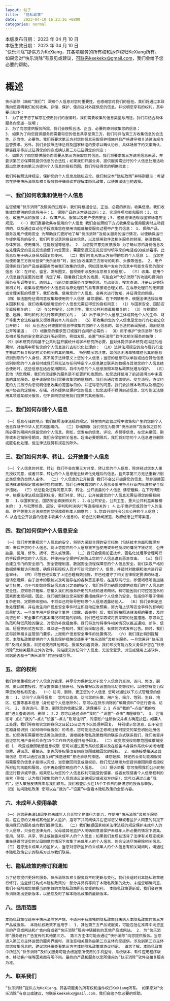 ```yaml
---
layout: 帖子
title:  "隐私政策"
date:   2023-04-10 16:23:16 +0800
categories: normal
---
```

本版发布日期： 2023 年 04 月 10 日  
本版生效日期： 2023 年 04 月 10 日  
“快乐消除”提供方为KeXiang，其各项服务的所有权和运作权归KeXiang所有。  
如果您对“快乐消除”有意见或建议，可联系keekekx@gmail.com，我们会给予您必要的帮助。  
# 概述
    快乐消除（简称“我们”）深知个人信息对您的重要性，也感谢您对我们的信任。我们将通过本政策向您说明我们如何收集、存储、保护、使用及对外提供您的信息，并说明您享有的权利，其中要点如下：  
    1. 为了便于您了解您在使用我们的服务时，我们需要收集的信息类型与用途，我们将结合具体服务向您逐一说明；
    2. 为了向您提供服务所需，我们会按照合法、正当、必要的原则收集您的信息；
    3. 如果为了向您提供服务而需要将您的信息共享至第三方，我们将评估第三方收集信息的合法性、正当性、必要性。我们将要求第三方对您的信息采取保护措施并且严格遵守相关法律法规与监管要求。另外，我们会按照法律法规及国家标准的要求以确认协议、具体场景下的文案确认、弹窗提示等形式征得您的同意或确认第三方已征得您的同意；
    4. 如果为了向您提供服务而需要从第三方获取您的信息，我们将要求第三方说明信息来源，并要求第三方保障其提供信息的合法性；如果我们开展业务、提供服务需进行的个人信息处理活动超出您原本向第三方提供个人信息的授权范围，我们将征得您的明确同意；

    我们将按照法律规定，保护您的个人信息及隐私安全。我们制定本“隐私政策”并特别提示：希望您在使用快乐消除及相关服务前仔细阅读并理解本隐私政策，以便做出适当的选择。

### 一、我们如何收集和使用个人信息  
    在您使用“快乐消除”及服务的过程中，我们将根据合法、正当、必要的原则，收集信息。我们收集或您提供的信息将用于：1. 保障产品的正常基础运行；2. 实现各项功能和服务；3. 优化、改善产品和服务；4. 保障产品、服务以及用户使用安全；5. 遵循法律法规与国家标准的规定。 （一）我们直接收集与使用的个人信息 我们会按照如下方式收集您在使用服务时主动提供的，以及通过自动化手段收集您在使用功能或接受服务过程中产生的信息： 1. 保障产品、服务及用户使用安全 为帮助我们更好地了解“快乐消除”及相关服务的运行情况，以便确保运行与提供服务的安全，我们可能记录网络日志信息，以及使用软件及相关服务的频率、崩溃数据、总体安装、使用情况、性能数据等信息。 2. 为您提供意见反馈服务 为了确认您的身份信息及在处理完您的意见反馈后便于向您回复，需要您提交意见反馈时填写您的电话或QQ或邮箱等。此信息仅用于确认身份及回复您使用。 （二）我们可能从第三方获得的您的个人信息 1. 当您主动使用第三方账号登录“快乐消除”时，我们会收集第三方账号的昵称、头像等信息。 2. 用户因使用我们的产品或者服务而被我们收集的信息，例如其他用户发布的信息中可能含有您的部分信息（如：在评论、留言、发布图文、音视频中涉及到与您相关的信息）。 （三）收集、使用个人信息目的变更的处理 请您了解，随着我们业务的发展，可能会对“快乐消除”的功能和提供的服务有所调整变化。原则上，当新功能或服务与发布信息、互动交流、搜索查询、注册认证等场景相关时，收集与使用的个人信息将与原处理目的具有直接或合理关联。在与原处理目的无直接或合理关联的场景下，我们收集、使用您的个人信息，会再次进行告知，并征得您的同意。 （四）依法豁免征得同意收集和使用的个人信息 请您理解，在下列情形中，根据法律法规及相关国家标准，我们收集和使用您的个人信息无需征得您的授权同意： （1）与国家安全、国防安全直接相关的； （2）与公共安全、公共卫生、重大公共利益直接相关的； （3）与犯罪侦查、起诉、审判和判决执行等直接相关的； （4）出于维护个人信息主体或其他个人的生命、财产等重大合法权益但又很难得到本人同意的； （5）所收集的您的个人信息是您自行向社会公众公开的； （6）从合法公开披露的信息中收集的您的个人信息的，如合法的新闻报道、政府信息公开等渠道； （7）根据您的要求签订或履行合同所必需的； （8）用于维护“快乐消除”软件及相关服务的安全稳定运行所必需的，例如发现、处置“快乐消除”软件及相关服务的故障； （9）学术研究机构基于公共利益开展统计或学术研究所必要，且对外提供学术研究或描述的结果时，对结果中所包含的个人信息进行去标识化处理的； （10）法律法规规定的及与履行行业主管部门有关规定的义务相关的其他情形。 特别提示您注意，如信息无法单独或结合其他信息识别到您的个人身份，其不属于法律意义上您的个人信息；当您的信息可以单独或结合其他信息识别到您的个人身份时或我们将无法与任何特定个人信息建立联系的数据与其他您的个人信息结合使用时，这些信息在结合使用期间，将作为您的个人信息按照本隐私政策处理与保护。 （五）其他 请您理解，我们向您提供的服务是不断更新和发展的。如您选择使用了前述说明当中未涵盖的其他服务，基于该服务我们需要收集您的信息的，我们会通过页面提示、交互流程、协议约定的方式另行向您说明信息收集的范围与目的，并征得您的同意。我们会按照本政策以及相应的用户协议约定使用、存储、对外提供及保护您的信息；如您选择不提供前述信息，您可能无法使用某项或某部分服务，但不影响您使用我们提供的其他服务。
### 二、我们如何存储个人信息
    （一）信息存储的地点 我们依照法律法规的规定，将在境内运营过程中收集和产生的您的个人信息存储于中华人民共和国境内。 （二）存储期限 我们仅在为提供“快乐消除”及服务之目的所必需的期间内保留您的个人信息，例如，您发布的信息、评论、点赞等信息，在您未撤回、删除或未注销账号期间，我们会保留相关信息。超出必要期限后，我们将对您的个人信息进行删除或匿名化处理，但法律法规另有规定的除外。
### 三、我们如何共享、转让、公开披露个人信息
    （一）个人信息的共享、转让 我们不会向第三方共享、转让您的个人信息，除非经过您本人事先授权同意，或者共享、转让的个人信息是去标识化处理后的信息，且共享第三方无法重新识别此类信息的自然人主体。 （二）个人信息的公开披露 我们不会公开披露您的信息，除非遵循国家法律法规规定或者获得您的同意。我们公开披露您的个人信息会采用符合行业内标准的安全保护措施。 （三）依法豁免征得同意共享、转让、公开披露的个人信息 请您理解，在下列情形中，根据法律法规及国家标准，我们共享、转让、公开披露您的个人信息无需征得您的授权同意： 1.与国家安全、国防安全直接相关的； 2.与公共安全、公共卫生、重大公共利益直接相关的； 3.与犯罪侦查、起诉、审判和判决执行等直接相关的； 4.出于维护您或其他个人的生命、财产等重大合法权益但又很难得到本人同意的； 5.您自行向社会公众公开的个人信息； 6.从合法公开披露的信息中收集个人信息的，如合法的新闻报道、政府信息公开等渠道。
### 四、我们如何保护个人信息安全
    （一）我们非常重视您个人信息的安全，将努力采取合理的安全措施（包括技术方面和管理方面）来保护您的个人信息，防止您提供的个人信息被不当使用或未经授权的情况下被访问、公开披露、使用、修改、损坏、丢失或泄漏。 （二）我们会使用加密技术、匿名化处理等合理可行的手段保护您的个人信息，并使用安全保护机制防止您的个人信息遭到恶意攻击。 （三）我们会建立专门的安全部门、安全管理制度、数据安全流程保障您的个人信息安全。我们采取严格的数据使用和访问制度，确保只有授权人员才可访问您的个人 信息，并适时对数据和技术进行安全审计。 （四）尽管已经采取了上述合理有效措施，并已经遵守了相关法律规定要求的标准，但请您理解，由于技术的限制以及可能存在的各种恶意手段，在互联网行业，即便竭尽所能加强安全措施，也不可能始终保证信息百分之百的安全，我们将尽力确保您提供给我们的个人信息的安全性。您知悉并理解，您接入我们的服务所用的系统和通讯网络，有可能因我们可控范围外的因素而出现问题。因此，我们强烈建议您采取积极措施保护个人信息的安全，包括但不限于使用复杂密码、定期修改密码、不将自己的账号密码等个人信息透露给他人。 （五）我们会制定应急处理预案，并在发生用户信息安全事件时立即启动应急预案，努力阻止该等安全事件的影响和后果扩大。一旦发生用户信息安全事件（泄露、丢失等）后，我们将按照法律法规的要求，及时向您告知：安全事件的基本情况和可能的影响、我们已经采取或将要采取的处置措施、您可自主防范和降低风险的建议、对您的补救措施等。我们将及时将事件相关情况以推送通知、邮件、信函、短信等形式告知您，难以逐一告知时，我们会采取合理、有效的方式发布公告。同时，我们还将按照相关监管部门要求，上报用户信息安全事件的处置情况。 （六）我们谨此特别提醒您，本隐私政策提供的个人信息保护措施仅适用于“快乐消除”及相关服务。一旦您离开“快乐消除”及相关服务，浏览或使用其他网站、服务及内容资源，我们即没有能力及义务保护您在“快乐消除”及相关服务之外的软件、网站提交的任何个人信息，无论您登录、浏览或使用上述软件、网站是否基于“快乐消除”的链接或引导。
### 五、您的权利
    我们非常重视您对个人信息的管理，并尽全力保护您对于您个人信息的查询、访问、修改、删除、撤回同意授权、在设置页面注销账号、投诉举报以及设置隐私功能等权利，以使您有能力保障您的隐私和安全。 （一）访问、删除、更正您的个人信息 您可以通过以下方式管理您的信息： 1. 访问个人账号信息： 您可以查询、访问您的头像、用户名、简介、性别、生日、地区、位置等基本信息（身份证个人信息除外），您可以在快乐消除的“编辑资料”中进行查询、访问。 2. 查询访问、更改、删除您的收藏记录，清理缓存 2.1 点击“我的”—点击“我的收藏”进入查询访问、删除； 2.2 您可以通过点击“我的”—“设置”—点击“清理缓存”。 3. 注销账号 点击“我的”—点击“设置”—点击“账号注销”，同意账户注销协议并点击确定按钮。如需人工处理，我们将在核实您的身份之日起15日之内予以处理并回复。 特别提示您注意，出于安全性和身份识别（如号码申诉服务）的考虑，您可能无法自主修改注册时提交的某些初始注册信息。如您确有需要修改该类注册信息，请根据本隐私政策载明的联系方式联系我们，我们核查并验证您的用户身份后会在15个工作日内处理并给予回复。 （二）改变您授权同意范围或撤销授权 1. 改变或撤回敏感信息权限 您可以通过更改系统设置以及在设备本身操作系统中关闭地理位置、通讯录、摄像头、麦克风等权限改变同意范围或撤回您的授权。 2. 拒绝接受推送及营销信息 您可以通过设置关闭“推送通知”拒绝消息的推送。 请您理解，特定的业务功能和服务将需要您的信息才能得以完成，当您撤回同意或授权后，我们无法继续为您提供撤回同意或授权所对应的功能和服务，也不再处理您相应的个人信息。 （三）投诉举报 您可按照我们公示的制度进行投诉或举报。如果您认为您的个人信息权利可能受到侵害，或者发现侵害个人信息权利的线索（例如：认为我们收集您的个人信息违反法律规定或者双方约定），您可以通过点击“我的”，进入举报反馈界面与我们联系。我们核查后会在15个工作日内反馈您的投诉与举报。 （四）访问隐私政策 您可以在“我的”—“设置”中查看本隐私政策的全部内容。
### 六、未成年人使用条款
    （一）若您是未满18周岁的未成年人且无完全民事行为能力，在使用“快乐消除”及相关服务前，应在您的父母或其他监护人监护、指导下共同阅读并在征得您父母或者监护人同意的前提下使用我们的服务或向我们提供信息。 （二）我们根据国家相关法律法规的规定保护未成年人的个人信息，只会在法律允许、父母或其他监护人明确同意或保护未成年人所必要的情况下收集、使用、储存、共享、转让或披露未成年人的个人信息；如果我们发现在违背了法律有关规定或未事先获得可证实的父母同意的情况下收集了未成年人的个人信息，则会设法尽快删除相关信息。 （三）若您是未成年人的监护人，当您对您所监护的未成年人的个人信息有相关疑问时，请通过本隐私政策公示的联系方式与我们联系。
### 七、隐私政策的修订和通知
    为了给您提供更好的服务，快乐消除及相关服务将不时更新与变化，我们会适时对本隐私政策进行修订，这些修订构成本隐私政策的一部分并具有等同于本隐私政策的效力，未经您明确同意，我们不会削减您依据当前生效的本隐私政策所应享受的权利。 本隐私政策更新后，我们会在快乐消除发出更新版本，以便您及时了解本隐私政策的最新版本。
### 八、适用范围
    本隐私政策仅适用于快乐消除客户端，不适用于有单独的隐私政策且未纳入本隐私政策的第三方产品或服务。 本隐私权政策不适用于： 1. 其他第三方产品或服务，可能包括在推荐中向您显示的产品或网站和广告内容或者“快乐消除”服务中链接到的其他产品或网站。 2. 为“快乐消除”服务进行广告宣传的其他第三方。 第三方主体可能会通过“快乐消除”向您提供服务。当您进入第三方主体运营的服务界面时，请注意相关服务由第三方主体向您提供。涉及到第三方主体向您收集信息的，建议您仔细查看第三方主体的隐私政策或协议约定。 请您了解，本隐私政策中所述的“快乐消除”及相关服务可能会根据您所使用的手机型号、系统版本、软件应用程序版本、移动客户端等因素而有所不同。最终的产品和服务以您所使用的“快乐消除”软件及相关服务为准。
### 九、联系我们
    “快乐消除”提供方为KeXiang，其各项服务的所有权和运作权归KeXiang所有。 如果您对“快乐消除”有意见或建议，可联系keekekx@gmail.com，我们会给予您必要的帮助。